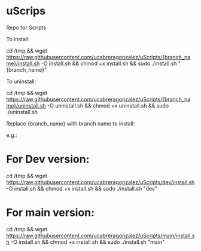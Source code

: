 # uScrips
Repo for Scripts

To install:

cd /tmp && wget https://raw.githubusercontent.com/ucabreragonzalez/uScripts/{branch_name}/install.sh -O install.sh && chmod +x install.sh && sudo ./install.sh "{branch_name}"

To uninstall:

cd /tmp && wget https://raw.githubusercontent.com/ucabreragonzalez/uScripts/{branch_name}/uninstall.sh -O uninstall.sh && chmod +x uninstall.sh && sudo ./uninstall.sh

Replace {branch_name} with branch name to install:

e.g.:

# For Dev version:

cd /tmp && wget https://raw.githubusercontent.com/ucabreragonzalez/uScripts/dev/install.sh -O install.sh && chmod +x install.sh && sudo ./install.sh "dev"

# For main version:

cd /tmp && wget https://raw.githubusercontent.com/ucabreragonzalez/uScripts/main/install.sh -O install.sh && chmod +x install.sh && sudo ./install.sh "main"
